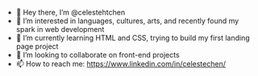 - 👋 Hey there, I’m @celestehtchen
- 👀 I’m interested in languages, cultures, arts, and recently found my spark in web development
- 🌱 I’m currently learning HTML and CSS, trying to build my first landing page project
- 💞️ I’m looking to collaborate on front-end projects
- 📫 How to reach me: https://www.linkedin.com/in/celestechen/

<!---
celestehtchen/celestehtchen is a ✨ special ✨ repository because its `README.md` (this file) appears on your GitHub profile.
You can click the Preview link to take a look at your changes.
--->

